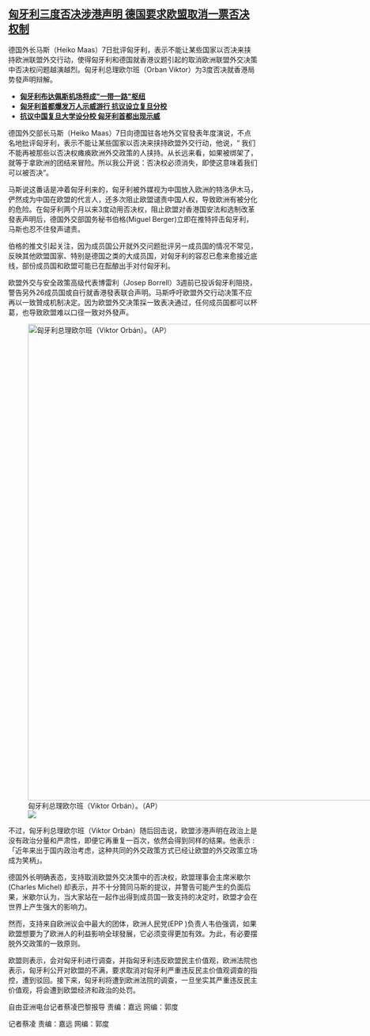 <!--1623265074000-->
[匈牙利三度否决涉港声明  德国要求欧盟取消一票否决权制](https://www.rfa.org/mandarin/yataibaodao/junshiwaijiao/cl-06092021142842.html)
------

<p>德国外长马斯（Heiko Maas）7日批评匈牙利，表示不能让某些国家以否决来挟持欧洲联盟外交行动，使得匈牙利和德国就香港议题引起的取消欧洲联盟外交决策中否决权问题越演越烈。匈牙利总理欧尔班（Orban Viktor）为3度否决就香港局势發声明辩解。</p><ul><li><strong><a href="https://www.rfa.org/mandarin/Xinwen/5-05112021112419.html">匈牙利布达佩斯机场将成"一带一路"枢纽</a></strong></li><li><strong><a href="https://www.rfa.org/mandarin/Xinwen/1-06062021085532.html">匈牙利首都爆发万人示威游行 抗议设立复旦分校</a></strong></li><li><a href="https://www.rfa.org/mandarin/yataibaodao/junshiwaijiao/cl-06072021123655.html"><strong>抗议中国复旦大学设分校 匈牙利首都出现示威</strong></a></li></ul><p>德国外交部长马斯（Heiko Maas）7日向德国驻各地外交官發表年度演说，不点名地批评匈牙利，表示不能让某些国家以否决来挟持欧盟外交行动，他说，“ 我们不能再被那些以否决权瘫痪欧洲外交政策的人挟持。从长远来看，如果被绑架了，就等于拿欧洲的团结来冒险。所以我公开说：否决权必须消失，即使这意味着我们可以被否决”。</p><p>马斯说这番话是冲着匈牙利来的，匈牙利被外媒视为中国放入欧洲的特洛伊木马，俨然成为中国在欧盟的代言人，还多次阻止欧盟谴责中国人权，导致欧洲有被分化的危险。在匈牙利两个月以来3度动用否决权，阻止欧盟对香港国安法和选制改革發表声明后，德国外交部国务秘书伯格(Miguel Berger)立即在推特抨击匈牙利，马斯也忍不住發声谴责。</p><p>伯格的推文引起关注，因为成员国公开就外交问题批评另一成员国的情况不常见，反映其他欧盟国家、特别是德国之类的大成员国，对匈牙利的容忍已愈来愈接近底线，部份成员国和欧盟可能已在酝酿出手对付匈牙利。</p><p>欧盟外交与安全政策高级代表博雷利（Josep Borrell）3週前已投诉匈牙利阻挠，警告另外26成员国或自行就香港發表联合声明。马斯呼吁欧盟外交行动决策不应再以一致贊成机制决定。因为欧盟外交决策採一致表决通过，任何成员国都可以杯葛，也导致欧盟难以口径一致对外發声。</p><p><figure class="image-richtext image-inline captioned" style="width:1711px;"><img alt="匈牙利总理欧尔班（Viktor Orbán）。（AP）" height="962" src="https://www.rfa.org/mandarin/yataibaodao/junshiwaijiao/cl-06092021142842.html/ap21145333334336.jpg/@@images/2c25266e-7761-441b-ba8b-f929e6b0b8e2.jpeg" title="1" width="1711"/><figcaption class="image-caption">匈牙利总理欧尔班（Viktor Orbán）。（AP）</figcaption><small></small><div id="zoomattribute"><a data-caption="匈牙利总理欧尔班（Viktor Orbán）。（AP）" data-fancybox="" href="https://www.rfa.org/mandarin/yataibaodao/junshiwaijiao/cl-06092021142842.html/ap21145333334336.jpg" id="single_image" title="匈牙利总理欧尔班（Viktor Orbán）。（AP）"><img src="/++plone++rfa-resources/img/icon-zoom.png"/></a></div></figure></p><p>不过，匈牙利总理欧尔班（Viktor Orbán）随后回击说，欧盟涉港声明在政治上是没有政治分量和严肃性，即便它再重复一百次，依然会得到同样的结果。他表示 : 「近年来出于国内政治考虑，这种共同的外交政策方式已经让欧盟的外交政策立场成为笑柄」。</p><p>德国外长明确表态，支持取消欧盟外交决策中的否决权，欧盟理事会主席米歇尔 (Charles Michel) 却表示，并不十分贊同马斯的提议，并警告可能产生的负面后果，米歇尔认为，当大家站在一起作出得到成员国一致支持的决定时，欧盟才会在世界上产生强大的影响力。</p><p>然而，支持来自欧洲议会中最大的团体，欧洲人民党(EPP )负责人韦伯强调，如果欧盟想要为了欧洲人的利益影响全球發展，它必须变得更加有效。为此，有必要摆脱外交政策的一致原则。</p><p>欧盟则表示，会对匈牙利进行调查，并指匈牙利违反欧盟民主价值观，欧洲法院也表示，匈牙利公开对欧盟的不满，要求取消对匈牙利严重违反民主价值观调查的指控，遭到驳回。接下来，匈牙利将遭到欧洲法院的调查，一旦坐实其严重违反民主价值观，将会遭到欧盟经济和政治的处罚。</p><p>自由亚洲电台记者蔡凌巴黎报导 责编：嘉远 网编：郭度</p><p>记者蔡凌 责编：嘉远 网编：郭度</p>
